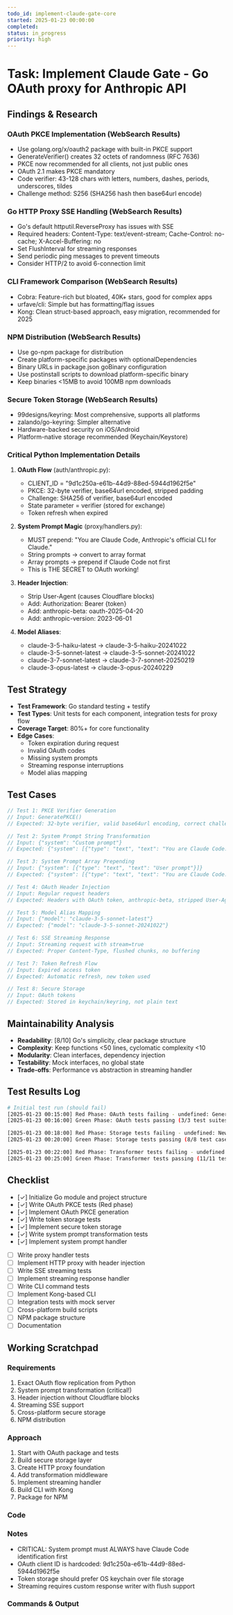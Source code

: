 ```yaml
---
todo_id: implement-claude-gate-core
started: 2025-01-23 00:00:00
completed:
status: in_progress
priority: high
---
```


# Task: Implement Claude Gate - Go OAuth proxy for Anthropic API

## Findings & Research

### OAuth PKCE Implementation (WebSearch Results)
- Use golang.org/x/oauth2 package with built-in PKCE support
- GenerateVerifier() creates 32 octets of randomness (RFC 7636)
- PKCE now recommended for all clients, not just public ones
- OAuth 2.1 makes PKCE mandatory
- Code verifier: 43-128 chars with letters, numbers, dashes, periods, underscores, tildes
- Challenge method: S256 (SHA256 hash then base64url encode)

### Go HTTP Proxy SSE Handling (WebSearch Results)
- Go's default httputil.ReverseProxy has issues with SSE
- Required headers: Content-Type: text/event-stream; Cache-Control: no-cache; X-Accel-Buffering: no
- Set FlushInterval for streaming responses
- Send periodic ping messages to prevent timeouts
- Consider HTTP/2 to avoid 6-connection limit

### CLI Framework Comparison (WebSearch Results)
- Cobra: Feature-rich but bloated, 40K+ stars, good for complex apps
- urfave/cli: Simple but has formatting/flag issues
- Kong: Clean struct-based approach, easy migration, recommended for 2025

### NPM Distribution (WebSearch Results)
- Use go-npm package for distribution
- Create platform-specific packages with optionalDependencies
- Binary URLs in package.json goBinary configuration
- Use postinstall scripts to download platform-specific binary
- Keep binaries <15MB to avoid 100MB npm downloads

### Secure Token Storage (WebSearch Results)
- 99designs/keyring: Most comprehensive, supports all platforms
- zalando/go-keyring: Simpler alternative
- Hardware-backed security on iOS/Android
- Platform-native storage recommended (Keychain/Keystore)

### Critical Python Implementation Details

1. **OAuth Flow** (auth/anthropic.py):
   - CLIENT_ID = "9d1c250a-e61b-44d9-88ed-5944d1962f5e"
   - PKCE: 32-byte verifier, base64url encoded, stripped padding
   - Challenge: SHA256 of verifier, base64url encoded
   - State parameter = verifier (stored for exchange)
   - Token refresh when expired

2. **System Prompt Magic** (proxy/handlers.py):
   - MUST prepend: "You are Claude Code, Anthropic's official CLI for Claude."
   - String prompts → convert to array format
   - Array prompts → prepend if Claude Code not first
   - This is THE SECRET to OAuth working!

3. **Header Injection**:
   - Strip User-Agent (causes Cloudflare blocks)
   - Add: Authorization: Bearer {token}
   - Add: anthropic-beta: oauth-2025-04-20
   - Add: anthropic-version: 2023-06-01

4. **Model Aliases**:
   - claude-3-5-haiku-latest → claude-3-5-haiku-20241022
   - claude-3-5-sonnet-latest → claude-3-5-sonnet-20241022
   - claude-3-7-sonnet-latest → claude-3-7-sonnet-20250219
   - claude-3-opus-latest → claude-3-opus-20240229

## Test Strategy

- **Test Framework**: Go standard testing + testify
- **Test Types**: Unit tests for each component, integration tests for proxy flow
- **Coverage Target**: 80%+ for core functionality
- **Edge Cases**: 
  - Token expiration during request
  - Invalid OAuth codes
  - Missing system prompts
  - Streaming response interruptions
  - Model alias mapping

## Test Cases

```go
// Test 1: PKCE Verifier Generation
// Input: GeneratePKCE()
// Expected: 32-byte verifier, valid base64url encoding, correct challenge

// Test 2: System Prompt String Transformation
// Input: {"system": "Custom prompt"}
// Expected: {"system": [{"type": "text", "text": "You are Claude Code..."}, {"type": "text", "text": "Custom prompt"}]}

// Test 3: System Prompt Array Prepending
// Input: {"system": [{"type": "text", "text": "User prompt"}]}
// Expected: {"system": [{"type": "text", "text": "You are Claude Code..."}, {"type": "text", "text": "User prompt"}]}

// Test 4: OAuth Header Injection
// Input: Regular request headers
// Expected: Headers with OAuth token, anthropic-beta, stripped User-Agent

// Test 5: Model Alias Mapping
// Input: {"model": "claude-3-5-sonnet-latest"}
// Expected: {"model": "claude-3-5-sonnet-20241022"}

// Test 6: SSE Streaming Response
// Input: Streaming request with stream=true
// Expected: Proper Content-Type, flushed chunks, no buffering

// Test 7: Token Refresh Flow
// Input: Expired access token
// Expected: Automatic refresh, new token used

// Test 8: Secure Storage
// Input: OAuth tokens
// Expected: Stored in keychain/keyring, not plain text
```

## Maintainability Analysis

- **Readability**: [8/10] Go's simplicity, clear package structure
- **Complexity**: Keep functions <50 lines, cyclomatic complexity <10
- **Modularity**: Clean interfaces, dependency injection
- **Testability**: Mock interfaces, no global state
- **Trade-offs**: Performance vs abstraction in streaming handler

## Test Results Log

```bash
# Initial test run (should fail)
[2025-01-23 00:15:00] Red Phase: OAuth tests failing - undefined: GeneratePKCE, NewOAuthClient
[2025-01-23 00:16:00] Green Phase: OAuth tests passing (3/3 test suites)

[2025-01-23 00:18:00] Red Phase: Storage tests failing - undefined: NewTokenStorage, TokenInfo
[2025-01-23 00:20:00] Green Phase: Storage tests passing (8/8 test cases)

[2025-01-23 00:22:00] Red Phase: Transformer tests failing - undefined: NewRequestTransformer
[2025-01-23 00:25:00] Green Phase: Transformer tests passing (11/11 test cases)
```

## Checklist

- [✓] Initialize Go module and project structure
- [✓] Write OAuth PKCE tests (Red phase)
- [✓] Implement OAuth PKCE generation
- [✓] Write token storage tests
- [✓] Implement secure token storage
- [✓] Write system prompt transformation tests
- [✓] Implement system prompt handler
- [ ] Write proxy handler tests
- [ ] Implement HTTP proxy with header injection
- [ ] Write SSE streaming tests
- [ ] Implement streaming response handler
- [ ] Write CLI command tests
- [ ] Implement Kong-based CLI
- [ ] Integration tests with mock server
- [ ] Cross-platform build scripts
- [ ] NPM package structure
- [ ] Documentation

## Working Scratchpad

### Requirements
1. Exact OAuth flow replication from Python
2. System prompt transformation (critical!)
3. Header injection without Cloudflare blocks
4. Streaming SSE support
5. Cross-platform secure storage
6. NPM distribution

### Approach
1. Start with OAuth package and tests
2. Build secure storage layer
3. Create HTTP proxy foundation
4. Add transformation middleware
5. Implement streaming handler
6. Build CLI with Kong
7. Package for NPM

### Code

### Notes
- CRITICAL: System prompt must ALWAYS have Claude Code identification first
- OAuth client ID is hardcoded: 9d1c250a-e61b-44d9-88ed-5944d1962f5e
- Token storage should prefer OS keychain over file storage
- Streaming requires custom response writer with flush support

### Commands & Output

```bash

```